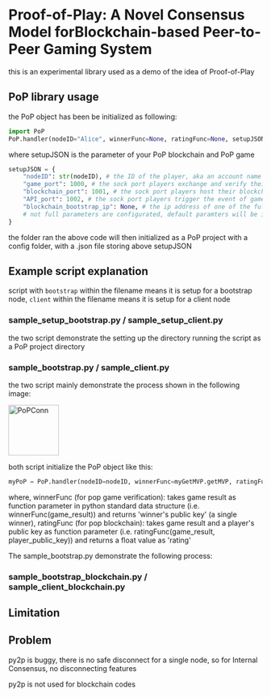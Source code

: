 # Proof-of-Play: A Novel Consensus Model forBlockchain-based Peer-to-Peer Gaming System
this is an experimental library used as a demo of the idea of Proof-of-Play

## PoP library usage

the PoP object has been be initialized as following:
```python
import PoP
PoP.handler(nodeID="Alice", winnerFunc=None, ratingFunc=None, setupJSON=setupJSON)
```

where setupJSON is the parameter of your PoP blockchain and PoP game
```python
setupJSON = {
    "nodeID": str(nodeID), # the ID of the player, aka an account name
    "game_port": 1000, # the sock port players exchange and verify their game results of the same match
    "blockchain_port": 1001, # the sock port players host their blockchain entry
    "API_port": 1002, # the sock port players trigger the event of game_port
    "blockchain_bootstrap_ip": None, # the ip address of one of the full node blockchain, a bootstrap
    # not full parameters are configurated, default paramters will be intialized if it doesn't present in setupJSON
}
```

the folder ran the above code will then initialized as a PoP project with a config folder, with a .json file storing above setupJSON

##  Example script explanation

script with ```bootstrap``` within the filename means it is setup for a bootstrap node, ```client``` within the filename means it is setup for a client node

### sample_setup_bootstrap.py / sample_setup_client.py

the two script demonstrate the setting up the directory running the script as a PoP project directory

### sample_bootstrap.py / sample_client.py

the two script mainly demonstrate the process shown in the following image:

<img src="(https://github.com/andy897221/Proof-of-Play/blob/master/resources/img/rating.png" alt="PoPConn" width="100" height="auto">

both script initialize the PoP object like this:

```python
myPoP = PoP.handler(nodeID=nodeID, winnerFunc=myGetMVP.getMVP, ratingFunc=myGetRating.getRating)
```

where,
winnerFunc (for pop game verification): takes game result as function parameter in python standard data structure (i.e. winnerFunc(game_result)) and returns 'winner's public key' (a single winner),
ratingFunc (for pop blockchain): takes game result and a player's public key as function parameter (i.e. ratingFunc(game_result, player_public_key)) and returns a float value as 'rating'

The sample_bootstrap.py demonstrate the following process:



### sample_bootstrap_blockchain.py / sample_client_blockchain.py



## Limitation



## Problem

py2p is buggy, there is no safe disconnect for a single node, so for Internal Consensus, no disconnecting features

py2p is not used for blockchain codes